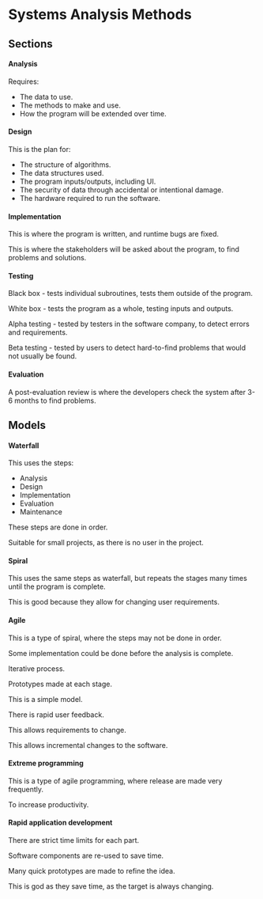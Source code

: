 # Systems Analysis Methods

## Sections

#### Analysis

Requires:

- The data to use.
- The methods to make and use.
- How the program will be extended over time.

#### Design

This is the plan for:

- The structure of algorithms.
- The data structures used.
- The program inputs/outputs, including UI.
- The security of data through accidental or intentional damage.
- The hardware required to run the software.

#### Implementation

This is where the program is written, and runtime bugs
are fixed.

This is where the stakeholders will be asked about the program,
to find problems and solutions.

#### Testing

Black box - tests individual subroutines, tests them outside
	of the program.

White box - tests the program as a whole, testing inputs
			and outputs.

Alpha testing - tested by testers in the software company, to detect errors and requirements.

Beta testing - tested by users to detect hard-to-find problems
	that would not usually be found.

#### Evaluation

A post-evaluation review is where the developers check the system
after 3-6 months to find problems.


## Models

#### Waterfall

This uses the steps:

- Analysis
- Design
- Implementation
- Evaluation
- Maintenance

These steps are done in order.

Suitable for small projects, as there is no user in the
project.

#### Spiral

This uses the same steps as waterfall, but repeats the stages many
times until the program is complete.

This is good because they allow for changing user requirements.

#### Agile

This is a type of spiral, where the steps may not be done in order.

Some implementation could be done before the analysis is complete.

Iterative process.

Prototypes made at each stage.

This is a simple model.

There is rapid user feedback.

This allows requirements to change.

This allows incremental changes to the software.

#### Extreme programming

This is a type of agile programming, where release are made
very frequently.

To increase productivity.

#### Rapid application development

There are strict time limits for each part.

Software components are re-used to save time.

Many quick prototypes are made to refine the idea.

This is god as they save time, as the target is always changing.
